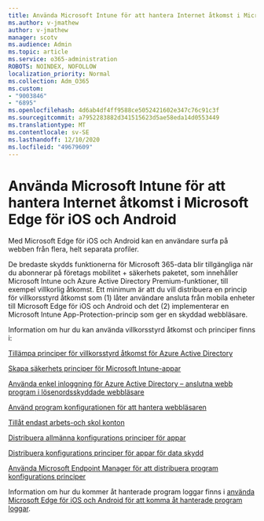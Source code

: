 ```yaml
---
title: Använda Microsoft Intune för att hantera Internet åtkomst i Microsoft Edge för iOS och Android
ms.author: v-jmathew
author: v-jmathew
manager: scotv
ms.audience: Admin
ms.topic: article
ms.service: o365-administration
ROBOTS: NOINDEX, NOFOLLOW
localization_priority: Normal
ms.collection: Adm_O365
ms.custom:
- "9003846"
- "6895"
ms.openlocfilehash: 4d6ab4df4ff9588ce5052421602e347c76c91c3f
ms.sourcegitcommit: a7952283882d341515623d5ae58eda14d0553449
ms.translationtype: MT
ms.contentlocale: sv-SE
ms.lasthandoff: 12/10/2020
ms.locfileid: "49679609"
---
```

# <a name="use-microsoft-intune-to-manage-web-access-in-microsoft-edge-for-ios-and-android"></a>Använda Microsoft Intune för att hantera Internet åtkomst i Microsoft Edge för iOS och Android

Med Microsoft Edge för iOS och Android kan en användare surfa på webben från flera, helt separata profiler.

De bredaste skydds funktionerna för Microsoft 365-data blir tillgängliga när du abonnerar på företags mobilitet + säkerhets paketet, som innehåller Microsoft Intune och Azure Active Directory Premium-funktioner, till exempel villkorlig åtkomst. Ett minimum är att du vill distribuera en princip för villkorsstyrd åtkomst som (1) låter användare ansluta från mobila enheter till Microsoft Edge för iOS och Android och det (2) implementerar en Microsoft Intune App-Protection-princip som ger en skyddad webbläsare.

Information om hur du kan använda villkorsstyrd åtkomst och principer finns i:

[Tillämpa principer för villkorsstyrd åtkomst för Azure Active Directory](https://go.microsoft.com/fwlink/?linkid=2132481)

[Skapa säkerhets principer för Microsoft Intune-appar](https://go.microsoft.com/fwlink/?linkid=2132651)

[Använda enkel inloggning för Azure Active Directory – anslutna webb program i lösenordsskyddade webbläsare](https://go.microsoft.com/fwlink/?linkid=2132482)

[Använd program konfigurationen för att hantera webbläsaren](https://go.microsoft.com/fwlink/?linkid=2132483)

[Tillåt endast arbets-och skol konton](https://go.microsoft.com/fwlink/?linkid=2132652)

[Distribuera allmänna konfigurations principer för appar](https://go.microsoft.com/fwlink/?linkid=2132653)

[Distribuera konfigurations principer för appar för data skydd](https://go.microsoft.com/fwlink/?linkid=2132654)

[Använda Microsoft Endpoint Manager för att distribuera program konfigurations principer](https://go.microsoft.com/fwlink/?linkid=2132707)

Information om hur du kommer åt hanterade program loggar finns i [använda Microsoft Edge för iOS och Android för att komma åt hanterade program loggar](https://go.microsoft.com/fwlink/?linkid=2132578).
